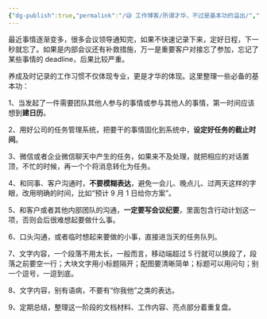```yaml
---
{"dg-publish":true,"permalink":"/😅 工作博客/所谓才华，不过是基本功的溢出/","dgPassFrontmatter":true,"created":"2023-12-13T22:55:48.132+08:00"}
---
```



最近事情逐渐变多，很多会议领导通知完，如果不快速记录下来，定好日程，下一秒就忘了。如果是内部会议还有补救措施，万一是重要客户对接忘了参加，忘记了某些事情的 deadline，后果比较严重。

养成及时记录的工作习惯不仅体现专业，更是才华的体现。这里整理一些必备的基本功：

1、当发起了一件需要团队其他人参与的事情或参与其他人的事情，第一时间应该想到**建日历**。

2、用好公司的任务管理系统，把要干的事情固化到系统中，**设定好任务的截止时间**。

3、微信或者企业微信聊天中产生的任务，如果来不及处理，就把相应的对话置顶，不忙的时候，再一个个将消息转化为任务。

4、和同事、客户沟通时，**不要模糊表达**，避免一会儿、晚点儿、过两天这样的字眼，改用明确的时间，比如“预计 9 月 1 日给你方案”。

5、和客户或者其他内部团队的沟通，**一定要写会议纪要**，里面包含行动计划这一项，否则会后很难想起要做什么事。

6、口头沟通，或者临时想起来要做的小事，直接进当天的任务队列。

7、文字内容，一个段落不用太长，一般而言，移动端超过 5 行就可以换段了，段落之前要空一行；大块文字用小标题隔开；配图要清晰简单；标题可以用问句；别一个逗号，一逗到底。

8、文字内容，别有语病，不要有“你我他”之类的表达。

9、定期总结，整理这一阶段的文档材料、工作内容、亮点部分着重复盘。

